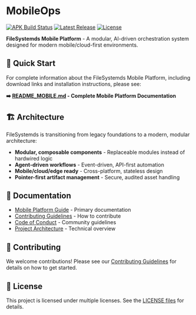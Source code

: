 


# MobileOps

[![APK Build Status](https://github.com/spiralgang/FileSystemds/actions/workflows/android-apk-build.yml/badge.svg)](https://github.com/spiralgang/FileSystemds/actions/workflows/android-apk-build.yml)
[![Latest Release](https://img.shields.io/github/v/release/spiralgang/FileSystemds?include_prereleases)](https://github.com/spiralgang/FileSystemds/releases)
[![License](https://img.shields.io/github/license/spiralgang/FileSystemds)](https://github.com/spiralgang/FileSystemds/blob/main/LICENSE.GPL2)

**FileSystemds Mobile Platform** - A modular, AI-driven orchestration system designed for modern mobile/cloud-first environments.

## 📱 Quick Start

For complete information about the FileSystemds Mobile Platform, including download links and installation instructions, please see:

**➡️ [README_MOBILE.md](README_MOBILE.md) - Complete Mobile Platform Documentation**

## 🏗️ Architecture

FileSystemds is transitioning from legacy foundations to a modern, modular architecture:

- **Modular, composable components** - Replaceable modules instead of hardwired logic
- **Agent-driven workflows** - Event-driven, API-first automation
- **Mobile/cloud/edge ready** - Cross-platform, stateless design
- **Pointer-first artifact management** - Secure, audited asset handling

## 📖 Documentation

- [Mobile Platform Guide](README_MOBILE.md) - Primary documentation
- [Contributing Guidelines](docs/CONTRIBUTING.md) - How to contribute
- [Code of Conduct](docs/CODE_OF_CONDUCT.md) - Community guidelines
- [Project Architecture](docs/ARCHITECTURE.md) - Technical overview

## 🤝 Contributing

We welcome contributions! Please see our [Contributing Guidelines](docs/CONTRIBUTING.md) for details on how to get started.

## 📄 License

This project is licensed under multiple licenses. See the [LICENSE files](LICENSES/) for details.
